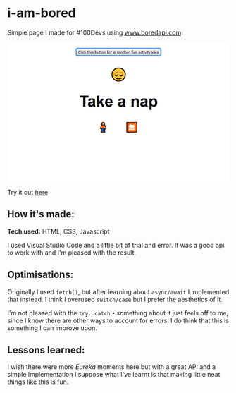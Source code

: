 # i-am-bored

Simple page I made for #100Devs using www.boredapi.com. 

![Preview](preview.gif)

Try it out [here](https://king-oldmate.github.io/i-am-bored/)

## How it's made:

**Tech used:** HTML, CSS, Javascript

I used Visual Studio Code and a little bit of trial and error. It was a good api to work with and I'm pleased with the result. 

## Optimisations:

Originally I used `fetch()`, but after learning about `async/await` I implemented that instead. I think I overused `switch/case` but I prefer the aesthetics of it. 

I'm not pleased with the `try..catch` - something about it just feels off to me, since I know there are other ways to account for errors. I do think that this is something I can improve upon. 

## Lessons learned: 

I wish there were more *Eureka* moments here but with a great API and a simple implementation I suppose what I've learnt is that making little neat things like this is fun. 
